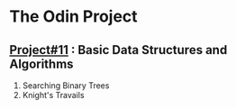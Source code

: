<h1>The Odin Project</h1>
<h2> <a href="http://www.theodinproject.com/ruby-programming/data-structures-and-algorithms">Project#11</a> : Basic Data Structures and Algorithms</h2>
<ol>
<li>Searching Binary Trees</li>
<li>Knight's Travails</li>
</ol>
